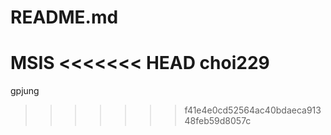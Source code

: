 # README.md
MSIS
<<<<<<< HEAD
choi229
=======
gpjung
>>>>>>> f41e4e0cd52564ac40bdaeca91348feb59d8057c
